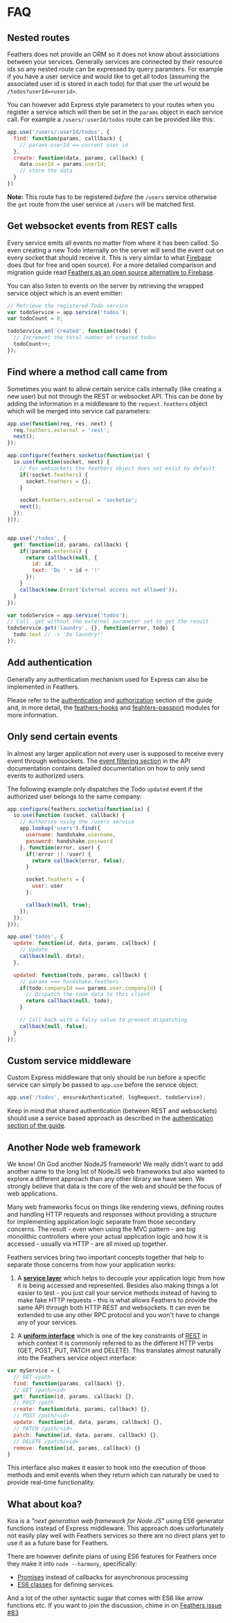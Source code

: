 # FAQ

## Nested routes

Feathers does not provide an ORM so it does not know about associations between your services. Generally services are connected by their resource ids so any nested route can be expressed by query paramters. For example if you have a user service and would like to get all todos (assuming the associated user id is stored in each todo) for that user the url would be `/todos?userId=<userid>`.

You can however add Express style parameters to your routes when you register a service which will then be set in the `params` object in each service call. For example a `/users/:userId/todos` route can be provided like this:

```js
app.use('/users/:userId/todos', {
  find: function(params, calllback) {
    // params.userId == current user id
  },
  create: function(data, params, callback) {
    data.userId = params.userId;
    // store the data
  }
})
```

__Note:__ This route has to be registered _before_ the `/users` service otherwise the `get` route from the user service at `/users` will be matched first.

## Get websocket events from REST calls

Every service emits all events no matter from where it has been called. So even creating a new  Todo internally on the server will send the event out on every socket that should receive it. This is very similar to what [Firebase](http://firebase.io/) does (but for free and open source). For a more detailed comparison and migration guide read [Feathers as an open source alternative to Firebase](https://medium.com/all-about-feathersjs/using-feathersjs-as-an-open-source-alternative-to-firebase-b5d93c200cee).

You can also listen to events on the server by retrieving the wrapped service object which is an event emitter:

```js
// Retrieve the registered Todo service
var todoService = app.service('todos');
var todoCount = 0;

todoService.on('created', function(todo) {
  // Increment the total number of created todos
  todoCount++;
});
```

## Find where a method call came from

Sometimes you want to allow certain service calls internally (like creating a new user) but not through the REST or websocket API. This can be done by adding the information in a middleware to the `request.feathers` object which will be merged into service call parameters:

```js
app.use(function(req, res, next) {
  req.feathers.external = 'rest';
  next();
});

app.configure(feathers.socketio(function(io) {
  io.use(function(socket, next) {
    // For websockets the feathers object does not exist by default
    if(!socket.feathers) {
      socket.feathers = {};
    }

    socket.feathers.external = 'socketio';
    next();
  });
}));


app.use('/todos', {
  get: function(id, params, callback) {
    if(!params.external) {
      return callback(null, {
        id: id,
        text: 'Do ' + id + '!'
      });
    }
    callback(new Error('External access not allowed'));
  }
});

var todoService = app.service('todos');
// Call .get without the external parameter set to get the result
todoService.get('laundry', {}, function(error, todo) {
  todo.text // -> 'Do laundry!'
});
```

## Add authentication

Generally any authentication mechanism used for Express can also be implemented in Feathers.

Please refer to the [authentication](/learn/authentication/) and [authorization](/learn/authorization) section of the guide and, in more detail, the [feathers-hooks](https://github.com/feathersjs/feathers-hooks) and [feahters-passport](https://github.com/feathersjs/feathers-passport) modules for more information.

## Only send certain events

In almost any larger application not every user is supposed to receive every event through websockets. The [event filtering section](/api/#event-filtering) in the API documentation contains detailed documentation on how to only send events to authorized users.

The following example only dispatches the Todo `updated` event if the authorized user belongs to the same company:

```js
app.configure(feathers.socketio(function(io) {
  io.use(function (socket, callback) {
    // Authorize using the /users service
    app.lookup('users').find({
      username: handshake.username,
      password: handshake.password
    }, function(error, user) {
      if(!error || !user) {
        return callback(error, false);
      }

      socket.feathers = {
        user: user
      };

      callback(null, true);
    });
  });
}));

app.use('todos', {
  update: function(id, data, params, callback) {
    // Update
    callback(null, data);
  },

  updated: function(todo, params, callback) {
    // params === handshake.feathers
    if(todo.companyId === params.user.companyId) {
      // Dispatch the todo data to this client
      return callback(null, todo);
    }

    // Call back with a falsy value to prevent dispatching
    callback(null, false);
  }
});
```

## Custom service middleware

Custom Express middleware that only should be run before a specific service can simply be passed to `app.use` before the service object:

```js
app.use('/todos', ensureAuthenticated, logRequest, todoService);
```

Keep in mind that shared authentication (between REST and websockets) should use a service based approach as described in the [authentication section of the guide](/learn/authentication).

## Another Node web framework

We know! Oh God another NodeJS framework! We really didn't want to add another name to the long list of NodeJS web frameworks but also wanted to explore a different approach than any other library we have seen. We strongly believe that data is the core of the web and should be the focus of web applications.

Many web frameworks focus on things like rendering views, defining routes and handling HTTP requests and responses without providing a structure for implementing application logic separate from those secondary concerns. The result - even when using the MVC pattern - are big monolithic controllers where your actual application logic and how it is accessed - usually via HTTP - are all mixed up together.

Feathers services bring two important concepts together that help to separate those concerns from how your application works:

1) A __[service layer](http://martinfowler.com/eaaCatalog/serviceLayer.html)__ which helps to decouple your application logic from how it is being accessed and represented. Besides also making things a lot easier to test - you just call your service methods instead of having to make fake HTTP requests - this is what allows Feathers to provide the same API through both HTTP REST and websockets. It can even be extended to use any other RPC protocol and you won't have to change any of your services.

2) A __[uniform interface](http://en.wikipedia.org/wiki/Representational_state_transfer#Uniform_interface)__ which is one of the key constraints of [REST](http://en.wikipedia.org/wiki/Representational_state_transfer) in which context it is commonly referred to as the different HTTP verbs (GET, POST, PUT, PATCH and DELETE). This translates almost naturally into the Feathers service object interface:

```js
var myService = {
  // GET /path
  find: function(params, callback) {},
  // GET /path/<id>
  get: function(id, params, callback) {},
  // POST /path
  create: function(data, params, callback) {},
  // POST /path/<id>
  update: function(id, data, params, callback) {},
  // PATCH /path/<id>
  patch: function(id, data, params, callback) {},
  // DELETE /patch/<id>
  remove: function(id, params, callback) {}
}
```

This interface also makes it easier to hook into the execution of those methods and emit events when they return which can naturally be used to provide real-time functionality.

## What about koa?

Koa is a *"next generation web framework for Node.JS"* using ES6 generator functions instead of Express middleware. This approach does unfortunately not easily play well with Feathers services so there are no direct plans yet to use it as a future base for Feathers.

There are however definite plans of using ES6 features for Feathers once they make it into `node --harmony`, specifically:

- [Promises](http://www.html5rocks.com/en/tutorials/es6/promises/) instead of callbacks for asynchronous processing
- [ES6 classes](http://wiki.ecmascript.org/doku.php?id=strawman:maximally_minimal_classes) for defining services.

And a lot of the other syntactic sugar that comes with ES6 like arrow functions etc. If you want to join the discussion, chime in on [Feathers issue #83](https://github.com/feathersjs/feathers/issues/83)
